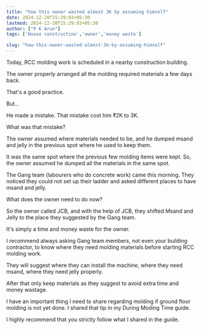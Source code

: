 ```yaml
---
title: "how this owner wasted almost 3K by assuming himself"
date: 2024-12-20T15:29:03+05:30
lastmod: 2024-12-20T15:29:03+05:30
author: ["P K Arun"]
tags: ['House construction','owner','money waste']

slug: "how-this-owner-wasted-almost-3k-by-assuming-himself"
---
```


Today, RCC molding work is scheduled in a nearby construction building.

The owner properly arranged all the molding required materials a few days back.

That's a good practice.

But…

He made a mistake. That mistake cost him ₹2K to 3K.

What was that mistake?

The owner assumed where materials needed to be, and he dumped msand and jelly in the previous spot where he used to keep them.

It was the same spot where the previous few molding items were kept. So, the owner assumed he dumped all the materials in the same spot.

The Gang team (labourers who do concrete work) came this morning. They noticed they could not set up their ladder and asked different places to have msand and jelly.

What does the owner need to do now?

So the owner called JCB, and with the help of JCB, they shifted Msand and Jelly to the place they suggested by the Gang team.

It's simply a time and money waste for the owner.

I recommend always asking Gang team members, not even your building contractor, to know where they need molding materials before starting RCC molding work.

They will suggest where they can install the machine, where they need msand, where they need jelly properly.

After that only keep materials as they suggest to avoid extra time and money wastage.

I have an important thing I need to share regarding molding if ground floor molding is not yet done. I shared that tip in my During Moding Time guide.

I highly recommend that you strictly follow what I shared in the guide.